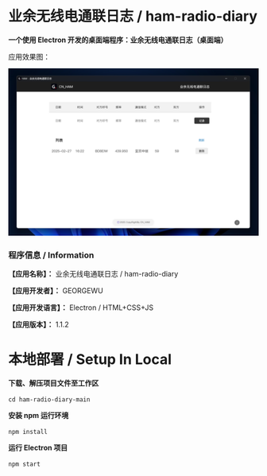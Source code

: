 # 业余无线电通联日志 / ham-radio-diary
**一个使用 Electron 开发的桌面端程序：业余无线电通联日志（桌面端）**

应用效果图：

![应用效果图：](https://github.com/2983150050/ham-radio-diary-app/blob/main/hrd.jpg)


### 程序信息 / Information

**【应用名称】：** 业余无线电通联日志 / ham-radio-diary

**【应用开发者】：** GEORGEWU

**【应用开发语言】：** Electron / HTML+CSS+JS

**【应用版本】：** 1.1.2

 

  
# 本地部署 / Setup In Local
**下载、解压项目文件至工作区**

`cd ham-radio-diary-main`

**安装 npm 运行环境**

`npm install`

**运行 Electron 项目**

`npm start`
